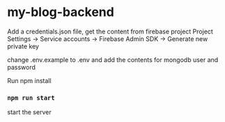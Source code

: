 # my-blog-backend

Add a credentials.json file, get the content from firebase project 
Project Settings -> Service accounts -> Firebase Admin SDK -> Generate new private key

change .env.example to .env and add the contents for mongodb user and password

Run npm install

### `npm run start`

start the server